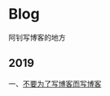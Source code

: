 # Blog
阿钊写博客的地方

## 2019
一、[不要为了写博客而写博客](https://github.com/DaiZhaoedu/Blog/blob/master/%E4%B8%8D%E8%A6%81%E4%B8%BA%E4%BA%86%E5%86%99%E5%8D%9A%E5%AE%A2%E8%80%8C%E5%8E%BB%E6%90%AD%E5%BB%BA%E5%8D%9A%E5%AE%A2.md)
